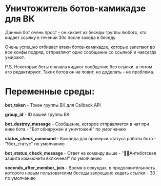 # Уничтожитель ботов-камикадзе для ВК

Данный бот очень прост - он кикает из беседы группы любого, кто кидает ссылку в течении 30с после захода в беседу.

Очень успешно отбивает атаки ботов-камикадзе, которые залетают во все конфы подряд, отправляют одно сообщение со ссылкой и навсегда умирают.

P.S. Некоторые боты сначала кидают сообщение без ссылки, а потом его редактируют. Таких ботов он не ловит, но доделать - не проблема.

# Переменные среды:

**bot_token** - Токен группы ВК для Callback API

**group_id** - ID вашей группы ВК

**bot_destroy_message** - Сообщение, которое отправляется в чат при кике бота - "Бот обнаружен и уничтожен!"  по умолчанию

**status_check_command** - Команда для проверки статуса работы бота - "!бот_статус"  по умолчанию

**bot_status_check_message** - Ответ на команду выше - "👺😎Антиботская защита комьюнити включена!" по умолчанию

**seconds_after_member_join** - Время в секундах, в продолжительность которого новым пользователям беседы запрещено кидать ссылки - 30 по умолчанию
